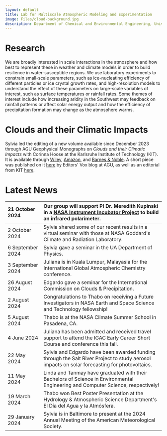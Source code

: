```yaml
---
layout: default
title: Lab for Multiscale Atmospheric Modeling and Experimentation
image: Files/cloud-background.jpg
description: Department of Chemical and Environmental Engineering, University of Arizona
---
```


# Research

We are broadly interested in scale interactions in the atmosphere and how best to represent these in weather and climate models in order to build resilience in water-susceptible regions. We use laboratory experiments to constrain small-scale parameters, such as ice-nucleating efficiency of different particles or ice crystal growth rates, and high-resolution models to understand the effect of these parameters on large-scale variables of interest, such as surface temperatures or rainfall rates. Some themes of interest include how increasing aridity in the Southwest may feedback on rainfall patterns or affect solar energy output and how the efficiency of precipitation formation may change as the atmosphere warms.

# Clouds and their Climatic Impacts

Sylvia led the editing of a new volume available since December 2023 through AGU Geophysical Monographs on _Clouds and their Climatic Impacts_ with Corinna Hoose at the Karlsruhe Institute of Technology (KIT). It is available through [Wiley](https://www.wiley.com/en-us/Clouds+and+Their+Climatic+Impact%3A+Radiation%2C+Circulation%2C+and+Precipitation-p-9781119700319), [Amazon](https://www.amazon.com/Clouds-their-Climatic-Impact-Precipitation/dp/1119700310/ref=sr_1_1?crid=9KB5FH7KEM9Z&keywords=clouds+and+their+climatic+impact&qid=1702921601&sprefix=clouds+and+their+climatic+impac%2Caps%2C299&sr=8-1&ufe=app_do%3Aamzn1.fos.17d9e15d-4e43-4581-b373-0e5c1a776d5d), and [Barnes & Noble](https://www.barnesandnoble.com/w/book/1143372658). A short piece was published on it [here](https://eos.org/editors-vox/the-complexity-of-clouds-circulation-and-climate) by Editors' Vox blog at AGU, as well as an editorial from KIT [here](https://www.imk-tro.kit.edu/12521.php).

# Latest News

| 21 October 2024 | Our group will support PI Dr. Meredith Kupinski in a [NASA Instrument Incubator Project](https://esto.nasa.gov/project-selections-for-iip-23/#Kupinski) to build an infrared polarimeter.
|:-----------|:------|
| 2 October 2024 | Sylvia shared some of our recent results in a virtual seminar with those at NASA Goddard's Climate and Radiation Laboratory.
| 6 September 2024 | Sylvia gave a seminar in the UA Department of Physics. |
| 3 September 2024 | Juliana is in Kuala Lumpur, Malayasia for the International Global Atmospheric Chemistry conference. |
| 26 August 2024 | Edgardo gave a seminar for the International Commission on Clouds & Precipitation. |
| 2 August 2024 | Congratulations to Thabo on receiving a Future Investigators in NASA Earth and Space Science and Technology fellowship! 
| 5 August 2024 | Thabo is at the NASA Climate Summer School in Pasadena, CA. |
| 4 June 2024 | Juliana has been admitted and received travel support to attend the IGAC Early Career Short Course and conference this fall. |
| 22 May 2024 | Sylvia and Edgardo have been awarded funding through the Salt River Project to study aerosol impacts on solar forecasting for photovoltaics. |
| 11 May 2024 | Linda and Tanmay have graduated with their Bachelors of Science in Environmental Engineering and Computer Science, respectively! |
| 19 March 2024 | Thabo won Best Poster Presentation at the Hydrology & Atmospheric Science Department's El Día del Agua y la Atmósfera. |
| 29 January 2024 | Sylvia is in Baltimore to present at the 2024 Annual Meeting of the American Meteorological Society. |
